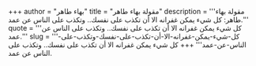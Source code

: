 +++
author = "بهاء طاهر"
title = "مقولة بهاء طاهر"
description = '''مقولة بهاء طاهر: كل شيء يمكن غفرانه الا أن تكذب على نفسك.. وتكذب على الناس عن عمد.'''
quote = '''كل شيء يمكن غفرانه الا أن تكذب على نفسك.. وتكذب على الناس عن عمد.'''
slug = '''كل-شيء-يمكن-غفرانه-الا-أن-تكذب-على-نفسك-وتكذب-على-الناس-عن-عمد'''
+++
كل شيء يمكن غفرانه الا أن تكذب على نفسك.. وتكذب على الناس عن عمد.
